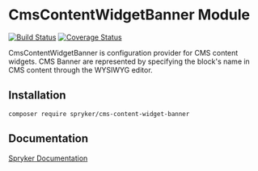# CmsContentWidgetBanner Module
[![Build Status](https://travis-ci.org/spryker/cms-content-widget-banner.svg)](https://travis-ci.org/spryker/cms-content-widget-banner)
[![Coverage Status](https://coveralls.io/repos/github/spryker/cms-content-widget-banner/badge.svg)](https://coveralls.io/github/spryker/cms-content-widget-banner)

CmsContentWidgetBanner is configuration provider for CMS content widgets. CMS Banner are represented by specifying the block's name in CMS content through the WYSIWYG editor.

## Installation

```
composer require spryker/cms-content-widget-banner
```

## Documentation

[Spryker Documentation](https://academy.spryker.com/developing_with_spryker/module_guide/modules.html)
